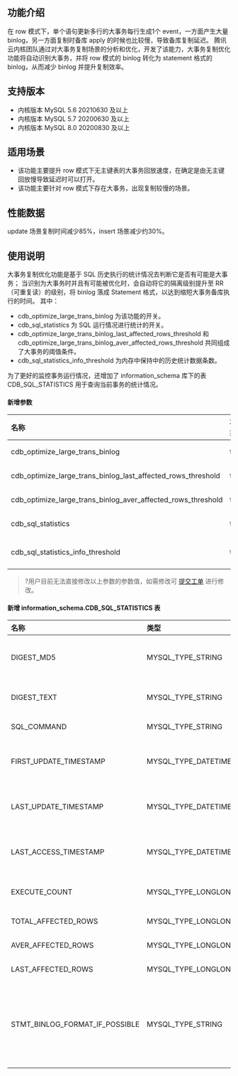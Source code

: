 ## 功能介绍
在 row 模式下，单个语句更新多行的大事务每行生成1个 event，一方面产生大量 binlog，另一方面复制时备库 apply 的时候也比较慢，导致备库复制延迟。
腾讯云内核团队通过对大事务复制场景的分析和优化，开发了该能力，大事务复制优化功能将自动识别大事务，并将 row 模式的 binlog 转化为 statement 格式的 binlog，从而减少 binlog 并提升复制效率。

## 支持版本
- 内核版本 MySQL 5.6 20210630 及以上
- 内核版本 MySQL 5.7 20200630 及以上
- 内核版本 MySQL 8.0 20200830 及以上

## 适用场景
- 该功能主要提升 row 模式下无主键表的大事务回放速度，在确定是由无主键回放慢导致延迟时可以打开。
- 该功能主要针对 row 模式下存在大事务，出现复制较慢的场景。

## 性能数据
update 场景复制时间减少85%，insert 场景减少约30%。

## 使用说明
大事务复制优化功能是基于 SQL 历史执行的统计情况去判断它是否有可能是大事务； 当识别为大事务时并且有可能被优化时，会自动将它的隔离级别提升至 RR（可重复读）的级别，将 binlog 落成 Statement 格式，以达到缩短大事务备库执行的时间。 其中：
- cdb_optimize_large_trans_binlog 为该功能的开关。
- cdb_sql_statistics 为 SQL 运行情况进行统计的开关。
- cdb_optimize_large_trans_binlog_last_affected_rows_threshold 和 cdb_optimize_large_trans_binlog_aver_affected_rows_threshold 共同组成了大事务的阈值条件。
- cdb_sql_statistics_info_threshold 为内存中保持中的历史统计数据条数。

为了更好的监控事务运行情况，还增加了 information_schema 库下的表 CDB_SQL_STATISTICS 用于查询当前事务的统计情况。

#### 新增参数
| 名称                                                         | 状态 | 类型      | 默认 | 说明                                      |
| :----------------------------------------------------------- | :------ | :-------- | :------ | :----------------------------------------------- |
| cdb_optimize_large_trans_binlog                              | true    | bool      | false   | binlog 大事务优化的开关                           |
| cdb_optimize_large_trans_binlog_last_affected_rows_threshold | true    | ulonglong | 10000   | 大事务优化的条件：上次影响行数的阈值              |
| cdb_optimize_large_trans_binlog_aver_affected_rows_threshold | true    | ulonglong | 10000   | 大事务优化的条件：平均影响行数的阈值              |
| cdb_sql_statistics                                           | true    | bool      | false   | 是否开始对 SQL 运行情况进行统计的开关            |
| cdb_sql_statistics_info_threshold                            | true    | ulonglong | 10000   | CDB_SQL_STATISTICS 的 map 里保存最多的统计的 SQL 个数 |

>?用户目前无法直接修改以上参数的参数值，如需修改可 [提交工单](https://console.cloud.tencent.com/workorder/category) 进行修改。
>

#### 新增 information_schema.CDB_SQL_STATISTICS 表
| 名称                           | 类型                | 说明                                             |
| :----------------------------- | :------------------ | :------------------------------------------------------ |
| DIGEST_MD5                     | MYSQL_TYPE_STRING   | 该条 SQL 的 digest 换算出来的 MD5                            |
| DIGEST_TEXT                    | MYSQL_TYPE_STRING   | SQL 的 digest 文本格式                                   |
| SQL_COMMAND                    | MYSQL_TYPE_STRING   | SQL 命令的类型                                           |
| FIRST_UPDATE_TIMESTAMP         | MYSQL_TYPE_DATETIME | 该条统计信息第一次产生的时间                            |
| LAST_UPDATE_TIMESTAMP          | MYSQL_TYPE_DATETIME | 该条统计息上一次更新的时间                              |
| LAST_ACCESS_TIMESTAMP          | MYSQL_TYPE_DATETIME | 该条统计信息上一次被访问的时间                          |
| EXECUTE_COUNT                  | MYSQL_TYPE_LONGLONG | 这类 SQL 被执行次数                                       |
| TOTAL_AFFECTED_ROWS            | MYSQL_TYPE_LONGLONG | 总影响的行数                                            |
| AVER_AFFECTED_ROWS             | MYSQL_TYPE_LONGLONG | 平均影响的行数                                          |
| LAST_AFFECTED_ROWS             | MYSQL_TYPE_LONGLONG | 上次影响的行数                                          |
| STMT_BINLOG_FORMAT_IF_POSSIBLE | MYSQL_TYPE_STRING   | 这类 SQL 是否可以落成 statement 格式的 binlog，TRUE 或者 FALSE |

